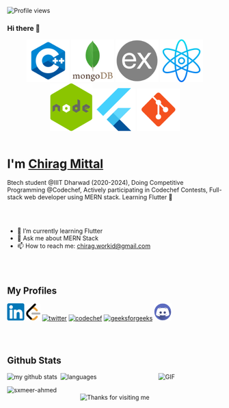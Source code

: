 ![Profile views](https://gpvc.arturio.dev/chiragmittal8011) 
### Hi there 👋
<p align="center">
<!-- <img src="https://github.com/chirag-mittal-iiitdwd/chirag-mittal-iiitdwd/blob/main/images/icons8-python-480.png" width="100"> -->
   <img src="https://github.com/chirag-mittal-iiitdwd/chirag-mittal-iiitdwd/blob/main/images/icons8-c%2B%2B-480.png" width="100">
<img src="https://github.com/chirag-mittal-iiitdwd/chirag-mittal-iiitdwd/blob/main/images/mongodb_original_wordmark_logo_icon_146425.png" width="100">
<img src="https://github.com/chirag-mittal-iiitdwd/chirag-mittal-iiitdwd/blob/main/images/express_try3.png" width="100">
<img src="https://github.com/chirag-mittal-iiitdwd/chirag-mittal-iiitdwd/blob/main/images/reactjs.png" width="100">
<img src="https://github.com/chirag-mittal-iiitdwd/chirag-mittal-iiitdwd/blob/main/images/node_js_new.png" width="100"><img src="https://github.com/chirag-mittal-iiitdwd/chirag-mittal-iiitdwd/blob/main/images/flutter.png" width="100">
<img src="https://github.com/chirag-mittal-iiitdwd/chirag-mittal-iiitdwd/blob/main/images/icons8-git-480.png" width="100">
<!--    <img src="https://github.com/chiragmittal8011/chiragmittal8011/blob/main/images/icons8-jquery-500.png" width="100"> -->
   <br><br> 
</p>
<h1>I'm <a target="blank" href="https://www.linkedin.com/in/chirag-mittal-iiitdwd/">Chirag Mittal</a></h1>
Btech student @IIIT Dharwad (2020-2024), Doing Competitive Programming @Codechef, Actively participating in Codechef Contests, Full-stack web developer using MERN stack. Learning Flutter 🙂

<br><br>
- 🌱 I’m currently learning Flutter
- 💬 Ask me about MERN Stack 
- 📫 How to reach me: chirag.workid@gmail.com 

<br><br>
## My Profiles
[<img src='https://github.com/chirag-mittal-iiitdwd/chirag-mittal-iiitdwd/blob/main/profiles/linkedin.png' alt='linkedin' height='40'>](https://www.linkedin.com/in/chirag-mittal-iiitdwd/) 
[<img src='https://github.com/chirag-mittal-iiitdwd/chirag-mittal-iiitdwd/blob/main/profiles/leetcode.png' alt='linkedin' height='40'>](https://leetcode.com/chirag-mittal-iiitdwd/)
[<img src='https://github.com/chiragmittal8011/chiragmittal8011/blob/main/profiles/icons8-twitter-240.png' alt='twitter' height='40'>](https://twitter.com/chiragmittalcm) [<img src='https://cdn.codechef.com/sites/all/themes/abessive/cc-logo-sd.svg' alt='codechef' height='40'>](https://www.codechef.com/users/chirag8011)  [<img src='https://github.com/chiragmittal8011/chiragmittal8011/blob/main/profiles/icons8-geeksforgeeks-240.png' alt='geeksforgeeks' height='40'>](https://auth.geeksforgeeks.org/user/chiragmittaliiitdwd)
[<img src='https://github.com/chirag-mittal-iiitdwd/chirag-mittal-iiitdwd/blob/main/profiles/discord.png' alt='Discord' height='40'>](https://discord.gg/m24HKWSZ)

<br><br>
## Github Stats
<img align="right" alt="GIF" src="https://media.giphy.com/media/VTtANKl0beDFQRLDTh/giphy.gif" width="150px" />  

<img src="https://github-readme-stats.vercel.app/api?username=chirag-mittal-iiitdwd&show_icons=true&line_height=21&theme=gotham" alt="my github stats" width="480"/>&nbsp;
<img src="https://github-readme-stats.vercel.app/api/top-langs/?username=chirag-mittal-iiitdwd&layout=compact&theme=gotham" alt="languages" height="165">

<img src="https://github-readme-streak-stats.herokuapp.com/?user=chirag-mittal-iiitdwd&layout=compact&theme=gotham" alt="sxmeer-ahmed" />


<div align ="center">
<img height="120" alt="Thanks for visiting me" width="100%" src="https://raw.githubusercontent.com/BrunnerLivio/brunnerlivio/master/images/marquee.svg" />
</div>
